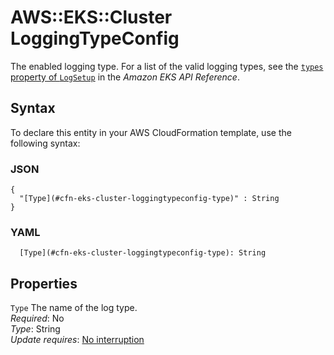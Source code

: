# AWS::EKS::Cluster LoggingTypeConfig<a name="aws-properties-eks-cluster-loggingtypeconfig"></a>

The enabled logging type\. For a list of the valid logging types, see the [`types` property of `LogSetup`](https://docs.aws.amazon.com/eks/latest/APIReference/API_LogSetup.html#AmazonEKS-Type-LogSetup-types) in the _Amazon EKS API Reference_\.

## Syntax<a name="aws-properties-eks-cluster-loggingtypeconfig-syntax"></a>

To declare this entity in your AWS CloudFormation template, use the following syntax:

### JSON<a name="aws-properties-eks-cluster-loggingtypeconfig-syntax.json"></a>

```
{
  "[Type](#cfn-eks-cluster-loggingtypeconfig-type)" : String
}
```

### YAML<a name="aws-properties-eks-cluster-loggingtypeconfig-syntax.yaml"></a>

```
  [Type](#cfn-eks-cluster-loggingtypeconfig-type): String
```

## Properties<a name="aws-properties-eks-cluster-loggingtypeconfig-properties"></a>

`Type` <a name="cfn-eks-cluster-loggingtypeconfig-type"></a>
The name of the log type\.  
_Required_: No  
_Type_: String  
_Update requires_: [No interruption](https://docs.aws.amazon.com/AWSCloudFormation/latest/UserGuide/using-cfn-updating-stacks-update-behaviors.html#update-no-interrupt)

